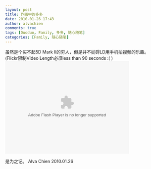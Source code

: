 ```yaml
---
layout: post
title: 作画中的多多
date: 2010-01-26 17:43
author: alvachien
comments: true
tags: [Duoduo, Family, 多多, 随心随笔]
categories: [Family, 随心随笔]
---
```

虽然是个买不起5D Mark II的穷人，但是并不妨碍LD用手机拍视频的乐趣。(Flickr限制Video Length必须less than 90 seconds :( )
<embed type="application/x-shockwave-flash" width="400" height="300" src="http://www.flickr.com/apps/video/stewart.swf?v=71377" flashvars="intl_lang=en-us&amp;photo_secret=e88f053662&amp;photo_id=4305897881" allowscriptaccess="never" allownetworking="internal"></embed>

是为之记。
Alva Chien
2010.01.26
